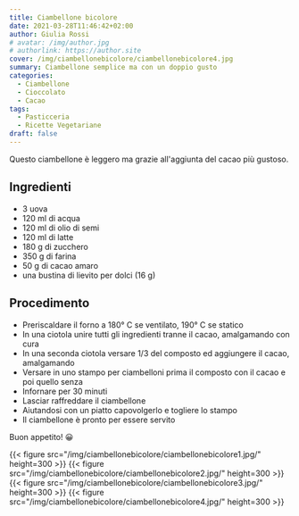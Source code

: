 ```yaml
---
title: Ciambellone bicolore
date: 2021-03-28T11:46:42+02:00
author: Giulia Rossi
# avatar: /img/author.jpg
# authorlink: https://author.site
cover: /img/ciambellonebicolore/ciambellonebicolore4.jpg
summary: Ciambellone semplice ma con un doppio gusto
categories:
  - Ciambellone
  - Cioccolato
  - Cacao
tags:
  - Pasticceria
  - Ricette Vegetariane
draft: false
---
```


Questo ciambellone è leggero ma grazie all'aggiunta del cacao più gustoso.

## Ingredienti
* 3 uova
* 120 ml di acqua
* 120 ml di olio di semi
* 120 ml di latte
* 180 g di zucchero
* 350 g di farina
* 50 g di cacao amaro
* una bustina di lievito per dolci (16 g)

## Procedimento

* Preriscaldare il forno a 180° C se ventilato, 190° C se statico
* In una ciotola unire tutti gli ingredienti tranne il cacao, amalgamando con cura
* In una seconda ciotola versare 1/3 del composto ed aggiungere il cacao, amalgamando
* Versare in uno stampo per ciambelloni prima il composto con il cacao e poi quello senza
* Infornare per 30 minuti
* Lasciar raffreddare il ciambellone
* Aiutandosi con un piatto capovolgerlo e togliere lo stampo
* Il ciambellone è pronto per essere servito

Buon appetito! 😀

{{< figure src="/img/ciambellonebicolore/ciambellonebicolore1.jpg/" height=300  >}}
{{< figure src="/img/ciambellonebicolore/ciambellonebicolore2.jpg/" height=300  >}}
{{< figure src="/img/ciambellonebicolore/ciambellonebicolore3.jpg/" height=300  >}}
{{< figure src="/img/ciambellonebicolore/ciambellonebicolore4.jpg/" height=300  >}}